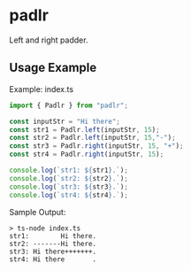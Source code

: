 # padlr
Left and right padder.

## Usage Example

Example: index.ts
```typescript
import { Padlr } from "padlr";

const inputStr = "Hi there";
const str1 = Padlr.left(inputStr, 15);
const str2 = Padlr.left(inputStr, 15,"-");
const str3 = Padlr.right(inputStr, 15, "+");
const str4 = Padlr.right(inputStr, 15);

console.log(`str1: ${str1}.`);
console.log(`str2: ${str2}.`);
console.log(`str3: ${str3}.`);
console.log(`str4: ${str4}.`);
```

Sample Output:
```
> ts-node index.ts
str1:        Hi there.
str2: -------Hi there.
str3: Hi there+++++++.
str4: Hi there       .
```
